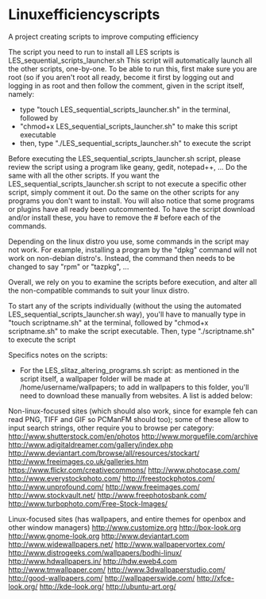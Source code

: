 # Linuxefficiencyscripts
A project creating scripts to improve computing efficiency

The script you need to run to install all LES scripts is LES_sequential_scripts_launcher.sh
This script will automatically launch all the other scripts, one-by-one.
To be able to run this, first make sure you are root (so if you aren't root all ready, become it first
by logging out and logging in as root and then follow the comment, given in the script itself, namely:
- type "touch LES_sequential_scripts_launcher.sh" in the terminal, followed by
- "chmod+x LES_sequential_scripts_launcher.sh" to make this script executable
- then, type "./LES_sequential_scripts_launcher.sh" to execute the script

Before executing the LES_sequential_scripts_launcher.sh script, please review the script using a program like geany, gedit, notepad++, ... Do the same with all the other scripts.
If you want the LES_sequential_scripts_launcher.sh script to not execute a specific other script, simply comment it out. Do the same on the other scripts for any programs you don't want to install. You will also notice that some programs or plugins have all ready been outcommented. To have the script download and/or install these, you have to remove the # before each of the commands. 

Depending on the linux distro you use, some commands in the script may not work. For example, installing a program by the "dpkg" command will not work on non-debian distro's. Instead, the command then needs to be changed to say "rpm" or "tazpkg", ... 

Overall, we rely on you to examine the scripts before execution, and alter all the non-compatible commands to suit your linux distro.

To start any of the scripts individually (without the using the automated LES_sequential_scripts_launcher.sh way), you'll have to manually type in "touch scriptname.sh" at the terminal, followed by "chmod+x scriptname.sh" to make the script executable. Then, type "./scriptname.sh" to execute the script


Specifics notes on the scripts:
* For the LES_slitaz_altering_programs.sh script:
as mentioned in the script itself, a wallpaper folder will be made at /home/username/wallpapers;
to add in wallpapers to this folder, you'll need to download these manually from websites. A list is added below:

Non-linux-focused sites (which should also work, since for example feh can read PNG, TIFF and GIF so PCManFM should too); 
some of these allow to input search strings, other require you to browse per category:
http://www.shutterstock.com/en/photos
http://www.morguefile.com/archive
http://www.adigitaldreamer.com/gallery/index.php
http://www.deviantart.com/browse/all/resources/stockart/
http://www.freeimages.co.uk/galleries.htm
https://www.flickr.com/creativecommons/
http://www.photocase.com/
http://www.everystockphoto.com/
http://freestockphotos.com/
http://www.unprofound.com/
http://www.freeimages.com/
http://www.stockvault.net/
http://www.freephotosbank.com/
http://www.turbophoto.com/Free-Stock-Images/

Linux-focused sites (has wallpapers, and entire themes for openbox and other window managers)
http://www.customize.org
http://box-look.org
http://www.gnome-look.org
http://www.deviantart.com
http://www.widewallpapers.net/
http://www.wallpapervortex.com/
http://www.distrogeeks.com/wallpapers/bodhi-linux/
http://www.hdwallpapers.in/
http://hdw.eweb4.com
http://www.tmwallpaper.com/
http://www.3dwallpaperstudio.com/
http://good-wallpapers.com/
http://wallpaperswide.com/
http://xfce-look.org/
http://kde-look.org/
http://ubuntu-art.org/
